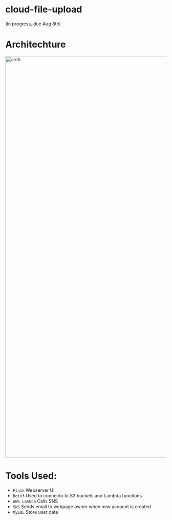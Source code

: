 # cloud-file-upload

(in progress, due Aug 8th)

# Architechture

<img width="1250" alt="arch" src="https://github.com/mfkimbell/cloud-file-upload/assets/107063397/9c56d10e-b86b-4c26-b292-ac8d1a74e797">


# Tools Used:
* `Flask` Webserver UI
* `Boto3` Used to connecto to S3 buckets and Lambda functions
* `AWS Lambda` Calls SNS
* `SNS` Sends email to webpage owner when new account is created
* `MySQL` Store user data
